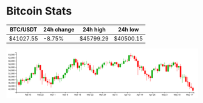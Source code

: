 # Bitcoin Stats

BTC/USDT|24h change|24h high|24h low|
|---|---|---|---|
|$41027.55|-8.75%|$45799.29|$40500.15|

<img src="./chart.svg">
